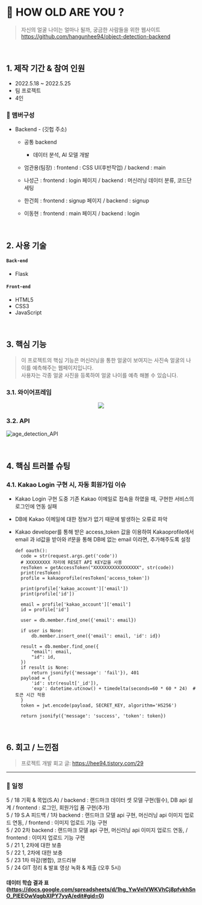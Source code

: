 # :pushpin: HOW OLD ARE YOU ?
>자신의 얼굴 나이는 얼마나 될까, 궁금한 사람들을 위한 웹사이트  
>https://github.com/hangunhee94/object-detection-backend   

</br>

## 1. 제작 기간 & 참여 인원
- 2022.5.18 ~ 2022.5.25  
- 팀 프로젝트
- 4인  

### 🧙 맴버구성
- Backend - (깃헙 주소)
  - 공통 backend
    - 데이터 분석, AI 모델 개발

  - 엄관용(팀장) : frontend : CSS UI(후반작업) / backend : main
  - 나성근 : frontend : login 페이지 / backend : 머신러닝 데이터 분류, 코드단 세팅
  - 한건희 : frontend : signup 페이지 / backend : signup 
  - 이동현 : frontend : main 페이지 / backend : login
</br>

## 2. 사용 기술
#### `Back-end`
  - Flask

#### `Front-end`
  - HTML5
  - CSS3
  - JavaScript
  
</br>

## 3. 핵심 기능
>이 프로젝트의 핵심 기능은 머신러닝을 통한 얼굴이 보여지는 사진속 얼굴의 나이를 예측해주는 웹페이지입니다.   
>사용자는 각종 얼굴 사진을 등록하여 얼굴 나이를 예측 해볼 수 있습니다.      

### 3.1. 와이어프레임   
<p align='center'>
  <img src="./README/images/wireframe_2.png"/>
</p>


### 3.2. API    
![age_detection_API](https://user-images.githubusercontent.com/104430302/188553629-0b3a1723-58fa-40ab-9f3a-23add1fb0117.PNG)


<br>

## 4. 핵심 트러블 슈팅
### 4.1. Kakao Login 구현 시, 자동 회원가입 이슈

- Kakao Login 구현 도중 기존 Kakao 이메일로 접속을 하였을 때, 구현한 서비스의 로그인에 연동 실패

- DB에 Kakao 이메일에 대한 정보가 없기 때문에 발생하는 오류로 파악

- Kakao developer를 통해 받은 access_token 값을 이용하여 Kakaoprofile에서 email 과 id값을 받아와 
  if문을 통해 DB에 없는 email 이라면, 추가해주도록 설정
  ```
  def oauth():
    code = str(request.args.get('code'))
    # XXXXXXXXX 자리에 RESET API KEY값을 사용
    resToken = getAccessToken("XXXXXXXXXXXXXXXXX", str(code))
    print(resToken)
    profile = kakaoprofile(resToken['access_token'])

    print(profile['kakao_account']['email'])
    print(profile['id'])

    email = profile['kakao_account']['email']
    id = profile['id']

    user = db.member.find_one({'email': email})

    if user is None:
        db.member.insert_one({'email': email, 'id': id})

    result = db.member.find_one({
        "email": email,
        "id": id,
    })
    if result is None:
        return jsonify({'message': 'fail'}), 401
    payload = {
        'id': str(result['_id']),
        'exp': datetime.utcnow() + timedelta(seconds=60 * 60 * 24)  # 토큰 시간 적용
    }
    token = jwt.encode(payload, SECRET_KEY, algorithm='HS256')

    return jsonify({'message': 'success', 'token': token})
  ```
</br>

## 6. 회고 / 느낀점
>프로젝트 개발 회고 글: https://hee94.tistory.com/29 

---


### 📌 일정
5 / 18 기획 & 목업(S.A) / backend : 랜드마크 데이터 셋 모델 구현(필수), DB api 설계 / frontend : 로그인, 회원가입 폼 구현(추가)  
5 / 19 S.A 피드백 / 1차 backend : 랜드마크 모델 api 구현, 머신러닝 api 이미지 업로드 연동,   / frontend : 이미지 업로드 기능 구현  
5 / 20 2차 backend : 랜드마크 모델 api 구현, 머신러닝 api 이미지 업로드 연동,   / frontend : 이미지 업로드 기능 구현  
5 / 21 1, 2차에 대한 보충  
5 / 22 1, 2차에 대한 보충  
5 / 23 1차 마감(병합), 코드리뷰  
5 / 24 GIT 정리 & 발표 영상 녹화 & 제출 (오후 5시)  

#### 데이터 학습 결과 표(https://docs.google.com/spreadsheets/d/1hg_YwVelVWKVhCj8pfvkhSnO_PIEEOwVqgbXlPY7yyA/edit#gid=0)
